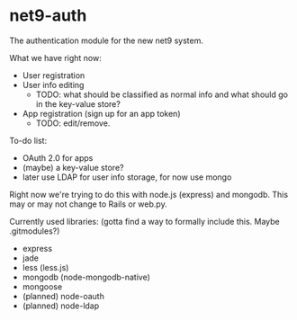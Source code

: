net9-auth
=========
The authentication module for the new net9 system.

What we have right now:

* User registration
* User info editing
  * TODO: what should be classified as normal info and what should go in the key-value store?
* App registration (sign up for an app token)
  * TODO: edit/remove.

To-do list:

* OAuth 2.0 for apps
* (maybe) a key-value store?
* later use LDAP for user info storage, for now use mongo

Right now we're trying to do this with node.js (express) and mongodb.
This may or may not change to Rails or web.py.

Currently used libraries: (gotta find a way to formally include this. Maybe .gitmodules?)

* express
* jade
* less (less.js)
* mongodb (node-mongodb-native)
* mongoose
* (planned) node-oauth
* (planned) node-ldap

